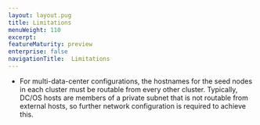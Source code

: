 ```yaml
---
layout: layout.pug
title: Limitations
menuWeight: 110
excerpt:
featureMaturity: preview
enterprise: false
navigationTitle:  Limitations
---
```


<!-- This source repo for this topic is https://github.com/dcos-cassandra-service -->


- For multi-data-center configurations, the hostnames for the seed nodes in each cluster must be routable from every other cluster. Typically, DC/OS hosts are members of a private subnet that is not routable from external hosts, so further network configuration is required to achieve this.

